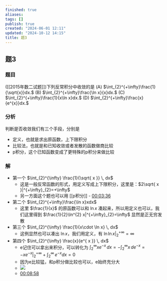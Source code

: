 ```yaml
---
finished: true
aliases: 
tags: []
publish: true
created: "2024-06-01 12:11"
updated: "2024-10-12 14:15"
title: 题3
---
```

## 题3
### 题目
([[2015年数二试题]])下列反常积分中收敛的是 
(A) $\int_{2}^{+\infty}\frac{1}{\sqrt{x}}dx.$ 
(B) $\int_{2}^{+\infty}\frac{\ln x}{x}dx.$ 
(C) $\int_{2}^{+\infty}\frac{1}{x\ln x}dx.$ 
(D) $\int_{2}^{+\infty}\frac{x}{e^{x}}dx.$
### 分析
判断是否收敛我们有三个手段，分别是 
- 定义，也就是求出原函数，上下限积分 
- 比较法，也就是和已知收敛或者发散的函数做商比较 
- p积分，这个已知函数变成了更特殊的p积分来做比较 
### 解
- 第一个 $\int_{2}^{\infty} \frac{1}{\sqrt{ x }} \, dx$
  - 这是一般反常函数的形式，用定义写成上下限积分，这里是：$2\sqrt{ x }|^{+\infty}_{2}=+\infty$ 
  - 另一方面这个题也可以用 [[p积分]] - [00:03:36](https://www.youtube.com/watch?v=1khb57wJZVU&t=216#t=03:36.32) 
- 第二个 $\int_{2}^{+\infty}\frac{\ln x}xdx$
  - 这里 $\frac{1}{x}$ 的原函数可以和 $\ln x$ 凑起来，所以用定义也可以，我们这里得到 $\frac{1}{2}\ln^{2} x|^{+\infty}_{2}=\infty$ 显然是正无穷发散 
- 第三个 $\int_{2}^{\infty} \frac{1}{x\cdot \ln x} \, dx$ 
  - 这例显然也可以凑出 $\ln x$，我们用定义，有 $\ln \ln x|^{+\infty}_{2}=\infty$
- 第四个 $\int_{2}^{\infty} \frac{x}{e^{ x }} \, dx$
  - e记住可以拿出来积分，可以转化为 $\int_{2}^{\infty} xe^{ -x } \, dx=-\int_{2}^{\infty} x \, de^{ -x }=-xe^{ -x }|^{+\infty}_{2}+\int_{2}^{\infty}  \,e^{ -x } dx=0$
  - 因为e比较猛，和p积分做比较也可以，e始终充分大
  - ![](https://img.hwenyi.tech/202403190926032.webp)
  - [00:08:58](https://www.youtube.com/watch?v=1khb57wJZVU&t=539#t=08:58.87) 
